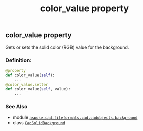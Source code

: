 ﻿---
title: color_value property
second_title: Aspose.CAD for Python via .NET API References
description: 
type: docs
weight: 90
url: /python-net/aspose.cad.fileformats.cad.cadobjects.background/cadsolidbackground/color_value/
is_root: false
---

## color_value property


Gets or sets the solid color (RGB) value for the background.
### Definition:
```python
@property
def color_value(self):
    ...
@color_value.setter
def color_value(self, value):
    ...
```

### See Also
* module [`aspose.cad.fileformats.cad.cadobjects.background`](../../)
* class [`CadSolidBackground`](/cad/python-net/aspose.cad.fileformats.cad.cadobjects.background/cadsolidbackground)
